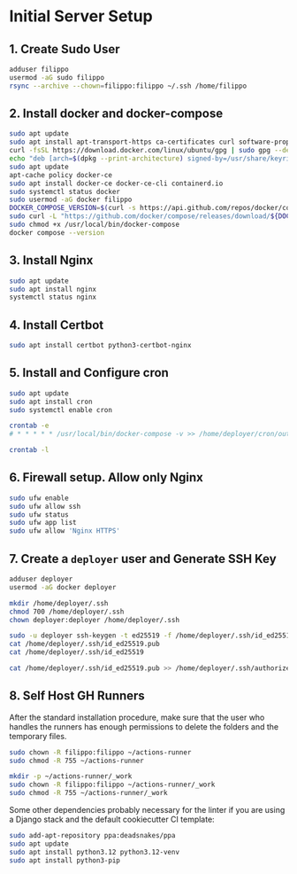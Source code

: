 # Initial Server Setup

## 1. Create Sudo User

```bash
adduser filippo
usermod -aG sudo filippo
rsync --archive --chown=filippo:filippo ~/.ssh /home/filippo
```

## 2. Install docker and docker-compose

```bash
sudo apt update
sudo apt install apt-transport-https ca-certificates curl software-properties-common
curl -fsSL https://download.docker.com/linux/ubuntu/gpg | sudo gpg --dearmor -o /usr/share/keyrings/docker-archive-keyring.gpg
echo "deb [arch=$(dpkg --print-architecture) signed-by=/usr/share/keyrings/docker-archive-keyring.gpg] https://download.docker.com/linux/ubuntu $(lsb_release -cs) stable" | sudo tee /etc/apt/sources.list.d/docker.list > /dev/null
sudo apt update
apt-cache policy docker-ce
sudo apt install docker-ce docker-ce-cli containerd.io
sudo systemctl status docker
sudo usermod -aG docker filippo
DOCKER_COMPOSE_VERSION=$(curl -s https://api.github.com/repos/docker/compose/releases/latest | grep -Po '"tag_name": "\K[0-9.]+')
sudo curl -L "https://github.com/docker/compose/releases/download/${DOCKER_COMPOSE_VERSION}/docker-compose-$(uname -s)-$(uname -m)" -o /usr/local/bin/docker-compose
sudo chmod +x /usr/local/bin/docker-compose
docker compose --version
```

## 3. Install Nginx

```bash
sudo apt update
sudo apt install nginx
systemctl status nginx
```

## 4. Install Certbot

```bash
sudo apt install certbot python3-certbot-nginx
```

## 5. Install and Configure cron

```bash
sudo apt update
sudo apt install cron
sudo systemctl enable cron

crontab -e
# * * * * * /usr/local/bin/docker-compose -v >> /home/deployer/cron/out.log 2>&1

crontab -l
```

## 6. Firewall setup. Allow only Nginx

```bash
sudo ufw enable
sudo ufw allow ssh
sudo ufw status
sudo ufw app list
sudo ufw allow 'Nginx HTTPS'
```

## 7. Create a `deployer` user and Generate SSH Key

```bash
adduser deployer
usermod -aG docker deployer

mkdir /home/deployer/.ssh
chmod 700 /home/deployer/.ssh
chown deployer:deployer /home/deployer/.ssh

sudo -u deployer ssh-keygen -t ed25519 -f /home/deployer/.ssh/id_ed25519 -N ""
cat /home/deployer/.ssh/id_ed25519.pub
cat /home/deployer/.ssh/id_ed25519

cat /home/deployer/.ssh/id_ed25519.pub >> /home/deployer/.ssh/authorized_keys
```

## 8. Self Host GH Runners

After the standard installation procedure, make sure that the user who handles the runners has enough permissions to delete the folders and the temporary files.

```bash
sudo chown -R filippo:filippo ~/actions-runner
sudo chmod -R 755 ~/actions-runner

mkdir -p ~/actions-runner/_work
sudo chown -R filippo:filippo ~/actions-runner/_work
sudo chmod -R 755 ~/actions-runner/_work
```

Some other dependencies probably necessary for the linter if you are using a Django stack and the default cookiecutter CI template:

```bash
sudo add-apt-repository ppa:deadsnakes/ppa
sudo apt update
sudo apt install python3.12 python3.12-venv
sudo apt install python3-pip
```